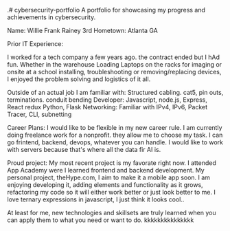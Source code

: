 .# cybersecurity-portfolio
A portfolio for showcasing my progress and achievements in cybersecurity.


Name: Willie Frank Rainey 3rd
Hometown: Atlanta GA

Prior IT Experience: 

I worked for a tech company a few years ago. the contract ended but I hAd fun. Whether in the warehouse Loading Laptops on the racks for imaging or onsite at a school installing, troubleshooting or removing/replacing devices, I enjoyed the problem solving and logistics of it all.

Outside of an actual job I am familiar with:
Structured cabling. cat5, pin outs, terminations. conduit bending
  Developer: Javascript, node.js, Express, React redux
              Python, Flask
  Networking: Familiar with IPv4, IPv6, Packet Tracer, CLI, subnetting

  
Career Plans: I would like to be flexible in my new career rule. I am currently doing freelance work for a nonprofit. they allow me to choose my task. I can go frintend, backend, devops, whatever you can handle. 
  I would like to work with servers because that's where all the data fir AI is.

Proud project: My most recent project is my favorate right now. I attended App Academy were I learned frontend and backend development. My personal project, theHype.com, I aim to make it a mobile app soon. I am enjoying developing it, adding elements and functionality as it grows, refactoring my code so it will either work better or just look better to me. I love ternary expressions in javascript, I just think it looks cool..

At least for me, new technologies and skillsets are truly learned when you can apply them to what you need or want to do. 
kkkkkkkkkkkkkkk
  
